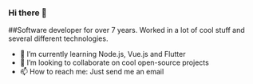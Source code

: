 ### Hi there 👋

##Software developer for over 7 years. Worked in a lot of cool stuff and several different technologies.

- 🌱 I’m currently learning Node.js, Vue.js and Flutter
- 👯 I’m looking to collaborate on cool open-source projects
- 📫 How to reach me: Just send me an email 

<!--
**adrianolangaro1/adrianolangaro1** is a ✨ _special_ ✨ repository because its `README.md` (this file) appears on your GitHub profile.

Here are some ideas to get you started:

- 🔭 I’m currently working on ...
- 🌱 I’m currently learning ...
- 👯 I’m looking to collaborate on ...
- 🤔 I’m looking for help with ...
- 💬 Ask me about ...
- 📫 How to reach me: ...
- 😄 Pronouns: ...
- ⚡ Fun fact: ...
-->
